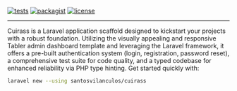 [![tests](https://img.shields.io/github/actions/workflow/status/SantosVilanculos/cuirass/tests.yml?label=tests)](https://github.com/SantosVilanculos/cuirass/actions)
[![packagist](https://img.shields.io/packagist/v/santosvilanculos/cuirass)](https://packagist.org/packages/santosvilanculos/cuirass)
[![license](https://img.shields.io/github/license/SantosVilanculos/cuirass)](https://github.com/SantosVilanculos/cuirass/blob/main/LICENSE)

---

Cuirass is a Laravel application scaffold designed to kickstart your projects with a robust foundation. Utilizing the visually appealing and responsive Tabler admin dashboard template and leveraging the Laravel framework, it offers a pre-built authentication system (login, registration, password reset), a comprehensive test suite for code quality, and a typed codebase for enhanced reliability via PHP type hinting. Get started quickly with:

```sh
laravel new --using santosvilanculos/cuirass
```
